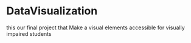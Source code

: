 # DataVisualization
this our final project that Make a visual elements accessible for visually impaired students
